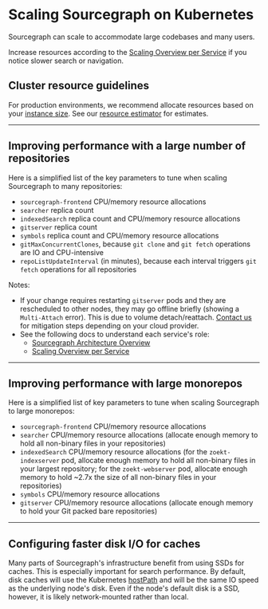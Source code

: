 # Scaling Sourcegraph on Kubernetes

Sourcegraph can scale to accommodate large codebases and many users. 

Increase resources according to the [Scaling Overview per Service](../scale.md) if you notice slower search or navigation.

## Cluster resource guidelines

For production environments, we recommend allocate resources based on your [instance size](../instance-size.md). See our [resource estimator](../resource_estimator.md) for estimates.

---

## Improving performance with a large number of repositories

Here is a simplified list of the key parameters to tune when scaling Sourcegraph to many repositories:

- `sourcegraph-frontend` CPU/memory resource allocations
- `searcher` replica count
- `indexedSearch` replica count and CPU/memory resource allocations
- `gitserver` replica count
- `symbols` replica count and CPU/memory resource allocations
- `gitMaxConcurrentClones`, because `git clone` and `git fetch` operations are IO and CPU-intensive
- `repoListUpdateInterval` (in minutes), because each interval triggers `git fetch` operations for all repositories

Notes:

- If your change requires restarting `gitserver` pods and they are rescheduled to other nodes, they may go offline briefly (showing a `Multi-Attach` error). This is due to volume detach/reattach. [Contact us](https://about.sourcegraph.com/contact/) for mitigation steps depending on your cloud provider.
- See the following docs to understand each service's role:
  - [Sourcegraph Architecture Overview](../../../dev/background-information/architecture/index.md)
  - [Scaling Overview per Service](../scale.md)

---

## Improving performance with large monorepos

Here is a simplified list of key parameters to tune when scaling Sourcegraph to large monorepos:

- `sourcegraph-frontend` CPU/memory resource allocations
- `searcher` CPU/memory resource allocations (allocate enough memory to hold all non-binary files in your repositories)
- `indexedSearch` CPU/memory resource allocations (for the `zoekt-indexserver` pod, allocate enough memory to hold all non-binary files in your largest repository; for the `zoekt-webserver` pod, allocate enough memory to hold ~2.7x the size of all non-binary files in your repositories)
- `symbols` CPU/memory resource allocations
- `gitserver` CPU/memory resource allocations (allocate enough memory to hold your Git packed bare repositories)

---

## Configuring faster disk I/O for caches

Many parts of Sourcegraph's infrastructure benefit from using SSDs for caches. This is especially
important for search performance. By default, disk caches will use the
Kubernetes [hostPath](https://kubernetes.io/docs/concepts/storage/volumes/#hostpath) and will be the
same IO speed as the underlying node's disk. Even if the node's default disk is a SSD, however, it
is likely network-mounted rather than local.
